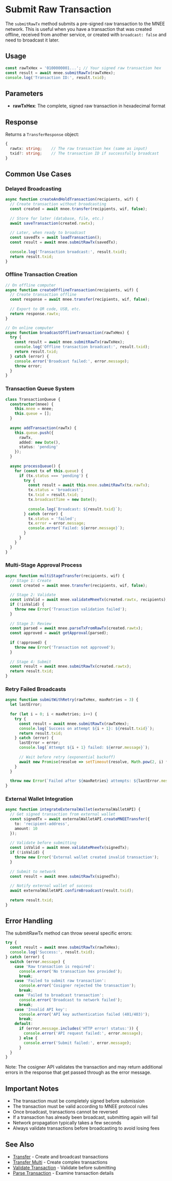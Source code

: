 # Submit Raw Transaction

The `submitRawTx` method submits a pre-signed raw transaction to the MNEE network. This is useful when you have a transaction that was created offline, received from another service, or created with `broadcast: false` and need to broadcast it later.

## Usage

```typescript
const rawTxHex = '0100000001...'; // Your signed raw transaction hex
const result = await mnee.submitRawTx(rawTxHex);
console.log('Transaction ID:', result.txid);
```

## Parameters

- **rawTxHex**: The complete, signed raw transaction in hexadecimal format

## Response

Returns a `TransferResponse` object:

```typescript
{
  rawtx: string;    // The raw transaction hex (same as input)
  txid?: string;    // The transaction ID if successfully broadcast
}
```

## Common Use Cases

### Delayed Broadcasting

```typescript
async function createAndHoldTransaction(recipients, wif) {
  // Create transaction without broadcasting
  const created = await mnee.transfer(recipients, wif, false);
  
  // Store for later (database, file, etc.)
  await saveTransaction(created.rawtx);
  
  // Later, when ready to broadcast
  const savedTx = await loadTransaction();
  const result = await mnee.submitRawTx(savedTx);
  
  console.log('Transaction broadcast:', result.txid);
  return result.txid;
}
```

### Offline Transaction Creation

```typescript
// On offline computer
async function createOfflineTransaction(recipients, wif) {
  // Create transaction offline
  const response = await mnee.transfer(recipients, wif, false);
  
  // Export to QR code, USB, etc.
  return response.rawtx;
}

// On online computer
async function broadcastOfflineTransaction(rawTxHex) {
  try {
    const result = await mnee.submitRawTx(rawTxHex);
    console.log('Offline transaction broadcast:', result.txid);
    return result.txid;
  } catch (error) {
    console.error('Broadcast failed:', error.message);
    throw error;
  }
}
```

### Transaction Queue System

```typescript
class TransactionQueue {
  constructor(mnee) {
    this.mnee = mnee;
    this.queue = [];
  }
  
  async addTransaction(rawTx) {
    this.queue.push({
      rawTx,
      added: new Date(),
      status: 'pending'
    });
  }
  
  async processQueue() {
    for (const tx of this.queue) {
      if (tx.status === 'pending') {
        try {
          const result = await this.mnee.submitRawTx(tx.rawTx);
          tx.status = 'broadcast';
          tx.txid = result.txid;
          tx.broadcastTime = new Date();
          
          console.log(`Broadcast: ${result.txid}`);
        } catch (error) {
          tx.status = 'failed';
          tx.error = error.message;
          console.error(`Failed: ${error.message}`);
        }
      }
    }
  }
}
```

### Multi-Stage Approval Process

```typescript
async function multiStageTransfer(recipients, wif) {
  // Stage 1: Create
  const created = await mnee.transfer(recipients, wif, false);
  
  // Stage 2: Validate
  const isValid = await mnee.validateMneeTx(created.rawtx, recipients);
  if (!isValid) {
    throw new Error('Transaction validation failed');
  }
  
  // Stage 3: Review
  const parsed = await mnee.parseTxFromRawTx(created.rawtx);
  const approved = await getApproval(parsed);
  
  if (!approved) {
    throw new Error('Transaction not approved');
  }
  
  // Stage 4: Submit
  const result = await mnee.submitRawTx(created.rawtx);
  return result.txid;
}
```

### Retry Failed Broadcasts

```typescript
async function submitWithRetry(rawTxHex, maxRetries = 3) {
  let lastError;
  
  for (let i = 0; i < maxRetries; i++) {
    try {
      const result = await mnee.submitRawTx(rawTxHex);
      console.log(`Success on attempt ${i + 1}: ${result.txid}`);
      return result.txid;
    } catch (error) {
      lastError = error;
      console.log(`Attempt ${i + 1} failed: ${error.message}`);
      
      // Wait before retry (exponential backoff)
      await new Promise(resolve => setTimeout(resolve, Math.pow(2, i) * 1000));
    }
  }
  
  throw new Error(`Failed after ${maxRetries} attempts: ${lastError.message}`);
}
```

### External Wallet Integration

```typescript
async function integrateExternalWallet(externalWalletAPI) {
  // Get signed transaction from external wallet
  const signedTx = await externalWalletAPI.createMNEETransfer({
    to: 'recipient-address',
    amount: 10
  });
  
  // Validate before submitting
  const isValid = await mnee.validateMneeTx(signedTx);
  if (!isValid) {
    throw new Error('External wallet created invalid transaction');
  }
  
  // Submit to network
  const result = await mnee.submitRawTx(signedTx);
  
  // Notify external wallet of success
  await externalWalletAPI.confirmBroadcast(result.txid);
  
  return result.txid;
}
```

## Error Handling

The submitRawTx method can throw several specific errors:

```typescript
try {
  const result = await mnee.submitRawTx(rawTxHex);
  console.log('Success:', result.txid);
} catch (error) {
  switch (error.message) {
    case 'Raw transaction is required':
      console.error('No transaction hex provided');
      break;
    case 'Failed to submit raw transaction':
      console.error('Cosigner rejected the transaction');
      break;
    case 'Failed to broadcast transaction':
      console.error('Broadcast to network failed');
      break;
    case 'Invalid API key':
      console.error('API key authentication failed (401/403)');
      break;
    default:
      if (error.message.includes('HTTP error! status:')) {
        console.error('API request failed:', error.message);
      } else {
        console.error('Submit failed:', error.message);
      }
  }
}
```

Note: The cosigner API validates the transaction and may return additional errors in the response that get passed through as the error message.

## Important Notes

- The transaction must be completely signed before submission
- The transaction must be valid according to MNEE protocol rules
- Once broadcast, transactions cannot be reversed
- If a transaction has already been broadcast, submitting again will fail
- Network propagation typically takes a few seconds
- Always validate transactions before broadcasting to avoid losing fees

## See Also

- [Transfer](./transfer.md) - Create and broadcast transactions
- [Transfer Multi](./transferMulti.md) - Create complex transactions
- [Validate Transaction](./validateMneeTx.md) - Validate before submitting
- [Parse Transaction](./parseTx.md) - Examine transaction details